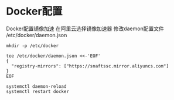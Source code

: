 # Docker配置

Docker配置镜像加速
在阿里云选择镜像加速器
修改daemon配置文件 /etc/docker/daemon.json
```
mkdir -p /etc/docker

tee /etc/docker/daemon.json <<-'EOF'
{
  "registry-mirrors": ["https://snaftssc.mirror.aliyuncs.com"]
}
EOF

systemctl daemon-reload
systemctl restart docker
```